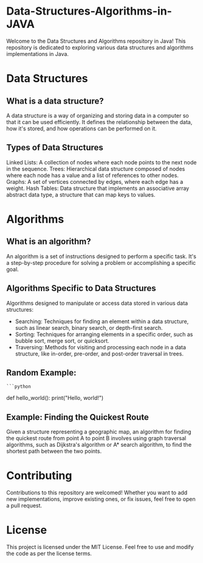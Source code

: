 # Data-Structures-Algorithms-in-JAVA

Welcome to the Data Structures and Algorithms repository in Java! This repository is dedicated to exploring various data structures and algorithms implementations in Java.

# Data Structures
## What is a data structure?
A data structure is a way of organizing and storing data in a computer so that it can be used efficiently. It defines the relationship between the data, how it's stored, and how operations can be performed on it.

## Types of Data Structures
Linked Lists: A collection of nodes where each node points to the next node in the sequence.
Trees: Hierarchical data structure composed of nodes where each node has a value and a list of references to other nodes.
Graphs: A set of vertices connected by edges, where each edge has a weight.
Hash Tables: Data structure that implements an associative array abstract data type, a structure that can map keys to values.

# Algorithms
## What is an algorithm?
An algorithm is a set of instructions designed to perform a specific task. It's a step-by-step procedure for solving a problem or accomplishing a specific goal.

## Algorithms Specific to Data Structures
Algorithms designed to manipulate or access data stored in various data structures:

  - Searching: Techniques for finding an element within a data structure, such as linear search, binary search, or depth-first search.
  - Sorting: Techniques for arranging elements in a specific order, such as bubble sort, merge sort, or quicksort.
  - Traversing: Methods for visiting and processing each node in a data structure, like in-order, pre-order, and post-order traversal in trees.

## Random Example:
    ```python
def hello_world():
    print("Hello, world!")


## Example: Finding the Quickest Route
Given a structure representing a geographic map, an algorithm for finding the quickest route from point A to point B involves using graph traversal algorithms, such as Dijkstra's algorithm or A* search algorithm, to find the shortest path between the two points.

# Contributing
Contributions to this repository are welcomed! Whether you want to add new implementations, improve existing ones, or fix issues, feel free to open a pull request.

# License
This project is licensed under the MIT License. Feel free to use and modify the code as per the license terms.
